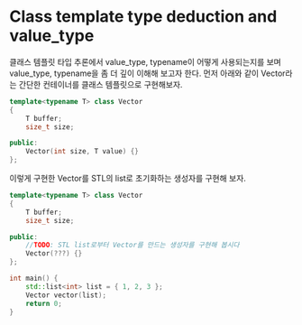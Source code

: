# Class template type deduction and value_type

클래스 템플릿 타입 추론에서 value_type, typename이 어떻게 사용되는지를 보며 value_type, typename을 좀 더 깊이 이해해 보고자 한다. 먼저 아래와 같이 Vector라는 간단한 컨테이너를 클래스 템플릿으로 구현해보자.

```cpp
template<typename T> class Vector
{
    T buffer;
    size_t size;

public:
    Vector(int size, T value) {}
};
```

이렇게 구현한 Vector를 STL의 list로 초기화하는 생성자를 구현해 보자.

```cpp
template<typename T> class Vector
{
    T buffer;
    size_t size;

public:
    //TODO: STL list로부터 Vector를 만드는 생성자를 구현해 봅시다
    Vector(???) {}
};

int main() {
    std::list<int> list = { 1, 2, 3 };
    Vector vector(list);
    return 0;
}
```
